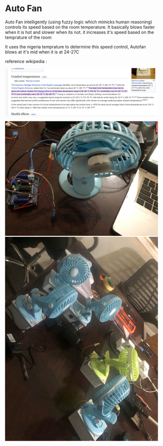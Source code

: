 # Auto Fan 


Auto Fan intelligently (using fuzzy logic which mimicks human reasoning) controls its speed based on the room temperature. It basically blows faster when it is hot and slower when its not. it increases it's speed based on the temprature of the room

It uses the nigeria temprature to determine this speed control, Autofan blows at it's mid when it is at 24-27C

reference wikipedia :

![room temperature](https://github.com/proflamyt/AutoFan/blob/main/temperature%20in%20nigeria.png)

![AutoFan](https://github.com/proflamyt/AutoFan/blob/main/autofan.jpg)
![AutoFan2](https://github.com/proflamyt/AutoFan/blob/main/auto%20fan2.jpg)



